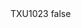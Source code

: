 <?xml version="1.0" encoding="UTF-8"?>
<CustomMetadata xmlns="http://soap.sforce.com/2006/04/metadata">
    <label>TXU1023</label>
    <protected>false</protected>
</CustomMetadata>
